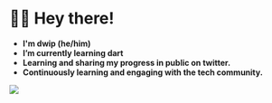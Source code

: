 <!-- This is Header -->
<h1>🙋‍♂️ Hey there! </h1>


<!-- Introduction -->
- <b> I'm dwip (he/him)
- I’m currently learning <b>dart</b> <img src="https://emoji.discadia.com/emojis/214dbbfa-2f19-4c43-8f2e-498415823690.PNG" width="13px" > 
- Learning and sharing my progress in public on twitter.</a>
- Continuously learning and engaging with the tech community.



<!-- Socials stats -->
<a href="https://twitter.com/itsdwip"><img src="https://img.shields.io/badge/follow%20me%20on-twitter-blue?style=flat&logo=twitter"> 
  


<!--
**itsdwip/itsdwip** is a ✨ _special_ ✨ repository because its `README.md` (this file) appears on your GitHub profile.

Here are some ideas to get you started:

- 🔭 I’m currently working on ...
- 🌱  learning ...
- 👯 I’m looking to collaborate on ...
- 🤔 I’m looking for help with ...
- 💬 Ask me about ...
- 📫 How to reach me: ...
- 😄 Pronouns: ...
- ⚡ Fun fact: ...
-->
